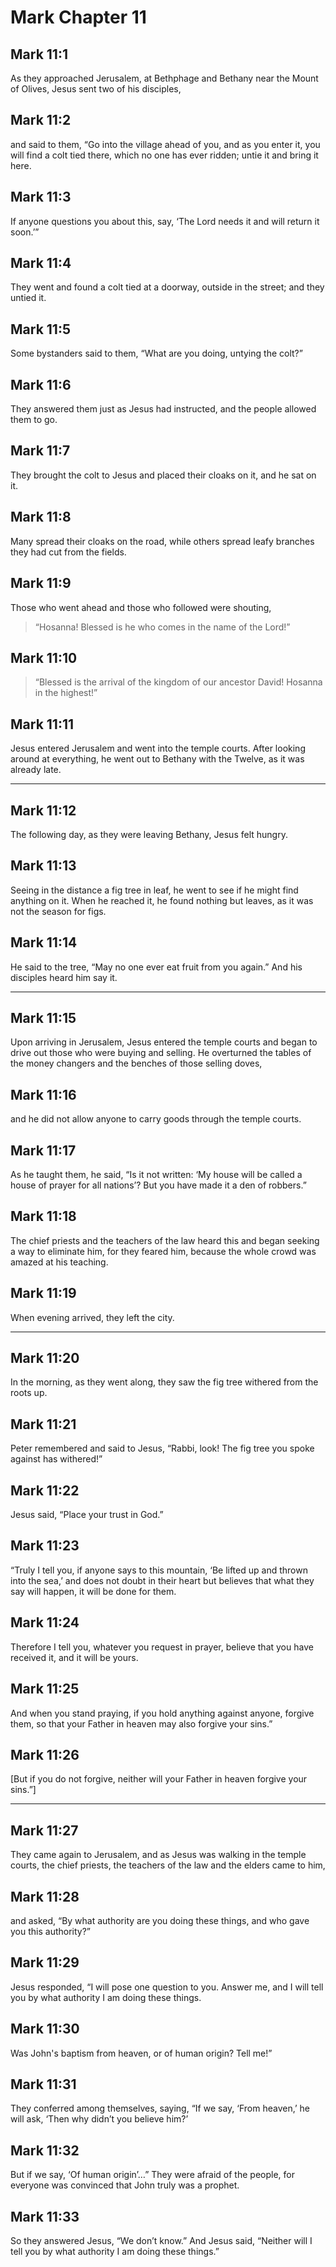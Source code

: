 # Mark Chapter 11

## Mark 11:1

As they approached Jerusalem, at Bethphage and Bethany near the Mount of Olives, Jesus sent two of his disciples,

## Mark 11:2

and said to them, “Go into the village ahead of you, and as you enter it, you will find a colt tied there, which no one has ever ridden; untie it and bring it here.

## Mark 11:3

If anyone questions you about this, say, ‘The Lord needs it and will return it soon.’”

## Mark 11:4

They went and found a colt tied at a doorway, outside in the street; and they untied it.

## Mark 11:5

Some bystanders said to them, “What are you doing, untying the colt?”

## Mark 11:6

They answered them just as Jesus had instructed, and the people allowed them to go.

## Mark 11:7

They brought the colt to Jesus and placed their cloaks on it, and he sat on it.

## Mark 11:8

Many spread their cloaks on the road, while others spread leafy branches they had cut from the fields.

## Mark 11:9

Those who went ahead and those who followed were shouting,

> “Hosanna!
> Blessed is he who comes in the name of the Lord!”

## Mark 11:10

> “Blessed is the arrival of the kingdom of our ancestor David!
> Hosanna in the highest!”

## Mark 11:11

Jesus entered Jerusalem and went into the temple courts. After looking around at everything, he went out to Bethany with the Twelve, as it was already late.

---

## Mark 11:12

The following day, as they were leaving Bethany, Jesus felt hungry.

## Mark 11:13

Seeing in the distance a fig tree in leaf, he went to see if he might find anything on it. When he reached it, he found nothing but leaves, as it was not the season for figs.

## Mark 11:14

He said to the tree, “May no one ever eat fruit from you again.” And his disciples heard him say it.

---

## Mark 11:15

Upon arriving in Jerusalem, Jesus entered the temple courts and began to drive out those who were buying and selling. He overturned the tables of the money changers and the benches of those selling doves,

## Mark 11:16

and he did not allow anyone to carry goods through the temple courts.

## Mark 11:17

As he taught them, he said, “Is it not written: ‘My house will be called a house of prayer for all nations’? But you have made it a den of robbers.”

## Mark 11:18

The chief priests and the teachers of the law heard this and began seeking a way to eliminate him, for they feared him, because the whole crowd was amazed at his teaching.

## Mark 11:19

When evening arrived, they left the city.

---

## Mark 11:20

In the morning, as they went along, they saw the fig tree withered from the roots up.

## Mark 11:21

Peter remembered and said to Jesus, “Rabbi, look! The fig tree you spoke against has withered!”

## Mark 11:22

Jesus said, “Place your trust in God.”

## Mark 11:23

“Truly I tell you, if anyone says to this mountain, ‘Be lifted up and thrown into the sea,’ and does not doubt in their heart but believes that what they say will happen, it will be done for them.

## Mark 11:24

Therefore I tell you, whatever you request in prayer, believe that you have received it, and it will be yours.

## Mark 11:25

And when you stand praying, if you hold anything against anyone, forgive them, so that your Father in heaven may also forgive your sins.”

## Mark 11:26

[But if you do not forgive, neither will your Father in heaven forgive your sins.”]

---

## Mark 11:27

They came again to Jerusalem, and as Jesus was walking in the temple courts, the chief priests, the teachers of the law and the elders came to him,

## Mark 11:28

and asked, “By what authority are you doing these things, and who gave you this authority?”

## Mark 11:29

Jesus responded, “I will pose one question to you. Answer me, and I will tell you by what authority I am doing these things.

## Mark 11:30

Was John's baptism from heaven, or of human origin? Tell me!”

## Mark 11:31

They conferred among themselves, saying, “If we say, ‘From heaven,’ he will ask, ‘Then why didn’t you believe him?’

## Mark 11:32

But if we say, ‘Of human origin’…” They were afraid of the people, for everyone was convinced that John truly was a prophet.

## Mark 11:33

So they answered Jesus, “We don’t know.” And Jesus said, “Neither will I tell you by what authority I am doing these things.”
